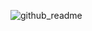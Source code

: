

![github_readme](https://user-images.githubusercontent.com/72923418/126668623-7db0921a-1690-4cf1-a2b5-2e3bdd84c8d7.gif)







<!--
**atommota123/atommota123** is a ✨ _special_ ✨ repository because its `README.md` (this file) appears on your GitHub profile.
[![atommota123's GitHub stats](https://github-readme-stats.vercel.app/api?username=atommota123)](https://github.com/atommota123/github-readme-stats) !
Here are some ideas to get you started:
- Hi there 👋
- 🔭 I’m currently working on ...
- 🌱 I’m currently learning ...
- 👯 I’m looking to collaborate on ...
- 🤔 I’m looking for help with ...
- 💬 Ask me about ...
- 📫 How to reach me: ...
- 😄 Pronouns: ...
- ⚡ Fun fact: ...
-->
